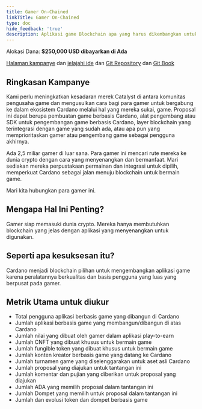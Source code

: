 ```yaml
---
title: Gamer On-Chained
linkTitle: Gamer On-Chained
type: doc
hide_feedback: 'true'
description: Aplikasi game Blockchain apa yang harus dikembangkan untuk mencapai adopsi massal Cardano?
---
```


Alokasi Dana: **$250,000 USD dibayarkan di Ada**

[Halaman kampanye](https://cardano.ideascale.com/a/campaign-home/26241) dan [jelajahi ide](https://cardano.ideascale.com/a/ideas/top/campaign-filter/byids/campaigns/26241/stage/unspecified) dan [Git Repository](https://github.com/Catalyst-Challenges/F7-Gamers-On-Chained) dan [Git Book](https://quality-assurance-dao.gitbook.io/catalyst-fund-7-challenges/fund-7/gamers-on-chained)

## Ringkasan Kampanye

Kami perlu meningkatkan kesadaran merek Catalyst di antara komunitas pengusaha game dan mengusulkan cara bagi para gamer untuk bergabung ke dalam ekosistem Cardano melalui hal yang mereka sukai, game. Proposal ini dapat berupa pembuatan game berbasis Cardano, alat pengembang atau SDK untuk pengembangan game berbasis Cardano, layer blockchain yang terintegrasi dengan game yang sudah ada, atau apa pun yang memprioritaskan gamer atau pengembang game sebagai pengguna akhirnya.

Ada 2,5 miliar gamer di luar sana. Para gamer ini mencari rute mereka ke dunia crypto dengan cara yang menyenangkan dan bermanfaat. Mari sediakan mereka perpustakaan permainan dan integrasi untuk dipilih, memperkuat Cardano sebagai jalan menuju blockchain untuk bermain game.

Mari kita hubungkan para gamer ini.

## Mengapa Hal Ini Penting?

Gamer siap memasuki dunia crypto. Mereka hanya membutuhkan blockchain yang jelas dengan aplikasi yang menyenangkan untuk digunakan.

## Seperti apa kesuksesan itu?

Cardano menjadi blockchain pilihan untuk mengembangkan aplikasi game karena peralatannya berkualitas dan basis pengguna yang luas yang berpusat pada gamer.

## Metrik Utama untuk diukur

- Total pengguna aplikasi berbasis game yang dibangun di Cardano
- Jumlah aplikasi berbasis game yang membangun/dibangun di atas Cardano
- Jumlah nilai yang dibuat oleh gamer dalam aplikasi play-to-earn
- Jumlah CNFT yang dibuat khusus untuk bermain game
- Jumlah fungible token yang dibuat khusus untuk bermain game
- Jumlah konten kreator berbasis game yang datang ke Cardano
- Jumlah turnamen game yang diselenggarakan untuk aset asli Cardano
- Jumlah proposal yang diajukan untuk tantangan ini
- Jumlah komentar dan pujian yang diberikan untuk proposal yang diajukan
- Jumlah ADA yang memilih proposal dalam tantangan ini
- Jumlah Dompet yang memilih untuk proposal dalam tantangan ini
- Jumlah dan evolusi token dan dompet berbasis game
